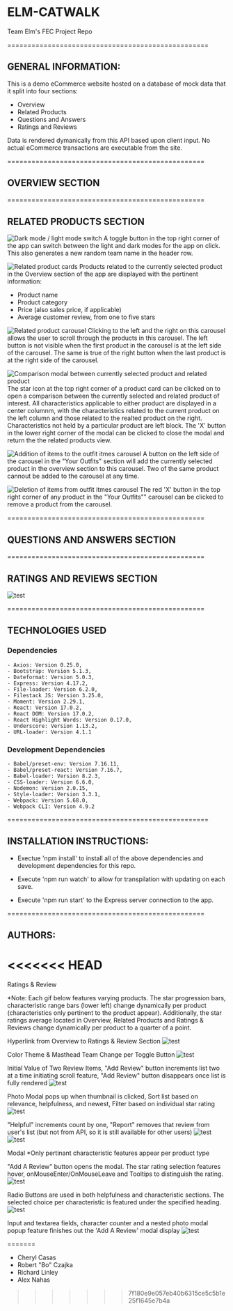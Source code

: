 # ELM-CATWALK

Team Elm's FEC Project Repo

==================================================

## GENERAL INFORMATION:

This is a demo eCommerce website hosted on a database of mock data that it split into four sections:

- Overview
- Related Products
- Questions and Answers
- Ratings and Reviews

Data is rendered dymanically from this API based upon client input. No actual eCommerce transactions are executable from the site.

=================================================

## OVERVIEW SECTION

=================================================

## RELATED PRODUCTS SECTION

![Dark mode / light mode switch](https://imgur.com/N72iZIV.jpg)
A toggle button in the top right corner of the app can switch between the light and dark modes for the app on click. This also generates a new random team name in the header row.

![Related product cards](https://imgur.com/GialhVf.jpg)
Products related to the currently selected product in the Overview section of the app are displayed with the pertinent information:

- Product name
- Product category
- Price (also sales price, if applicable)
- Average customer review, from one to five stars

![Related product carousel](https://imgur.com/kbOWhem.jpg)
Clicking to the left and the right on this carousel allows the user to scroll through the products in this carousel. The left button is not visible when the first product in the carousel is at the left side of the carousel. The same is true of the right button when the last product is at the right side of the carousel.

![Comparison modal between currently selected product and related product](https://imgur.com/dsiHo4w.jpg)
The star icon at the top right corner of a product card can be clicked on to open a comparison between the currently selected and related product of interest. All characteristics applicable to either product are displayed in a center columnm, with the characteristics related to the current product on the left column and those related to the realted product on the right. Characteristics not held by a particular product are left block. The 'X' button in the lower right corner of the modal can be clicked to close the modal and return the the related products view.

![Addition of items to the outfit itmes carousel](https://i.imgur.com/jle1MmZ.gif)
A button on the left side of the carousel in the "Your Outfits" section will add the currently selected product in the overview section to this carousel. Two of the same product cannout be added to the carousel at any time.

![Deletion of items from outfit itmes carousel](https://i.imgur.com/DQQK2Tp.gif)
The red 'X' button in the top right corner of any product in the "Your Outfits"" carousel can be clicked to remove a product from the carousel.

=================================================

## QUESTIONS AND ANSWERS SECTION

=================================================

## RATINGS AND REVIEWS SECTION

![test](http://g.recordit.co/LrqGWOA9lV.gif)

=================================================

## TECHNOLOGIES USED

### Dependencies

    - Axios: Version 0.25.0,
    - Bootstrap: Version 5.1.3,
    - Dateformat: Version 5.0.3,
    - Express: Version 4.17.2,
    - File-loader: Version 6.2.0,
    - Filestack JS: Version 3.25.0,
    - Moment: Version 2.29.1,
    - React: Version 17.0.2,
    - React DOM: Version 17.0.2,
    - React Highlight Words: Version 0.17.0,
    - Underscore: Version 1.13.2,
    - URL-loader: Version 4.1.1

### Development Dependencies

    - Babel/preset-env: Version 7.16.11,
    - Babel/preset-react: Version 7.16.7,
    - Babel-loader: Version 8.2.3,
    - CSS-loader: Version 6.6.0,
    - Nodemon: Version 2.0.15,
    - Style-loader: Version 3.3.1,
    - Webpack: Version 5.68.0,
    - Webpack CLI: Version 4.9.2

==================================================

## INSTALLATION INSTRUCTIONS:

- Exectue 'npm install' to install all of the above dependencies and development dependencies for this repo.

- Execute 'npm run watch' to allow for transpilation with updating on each save.
- Execute 'npm run start' to the Express server connection to the app.

=================================================

## AUTHORS:

<<<<<<< HEAD
==================================================


Ratings & Review

*Note: Each gif below features varying products. The star progression bars, characteristic range bars (lower left) change dynamically per product (characteristics only pertinent to the product appear).  Additionally, the star ratings average located in Overview, Related Products and Ratings & Reviews change dynamically per product to a quarter of a point.

Hyperlink from Overview to Ratings & Review Section
![test](http://g.recordit.co/1LLgeJmkUH.gif)

Color Theme & Masthead Team Change per Toggle Button
![test](http://g.recordit.co/mrJ6YAOzHn.gif)

Initial Value of Two Review Items, "Add Review" button increments list two at a time initiating scroll feature, "Add Review" button disappears once list is fully rendered
![test](http://g.recordit.co/rUXA9P51B4.gif)

Photo Modal pops up when thumbnail is clicked, Sort list based on relevance, helpfulness, and newest, Filter based on individual star rating
![test](http://g.recordit.co/W0hEyGAY2j.gif)

"Helpful" increments count by one, "Report" removes that review from user's list (but not from API, so it is still available for other users)
 ![test](http://g.recordit.co/x6X9WjsN5I.gif)
 ![test](http://g.recordit.co/WzBCajlA9V.gif)

Modal
*Only pertinant characteristic features appear per product type

"Add A Review" button opens the modal.  The star rating selection features hover, onMouseEnter/OnMouseLeave and Tooltips to distinguish the rating.
![test](http://g.recordit.co/ueFapJpnC9.gif)

Radio Buttons are used in both helpfulness and characteristic sections.  The selected choice per characteristic is featured under the specified heading.
![test](http://g.recordit.co/NxYhGbNMXE.gif)

Input and textarea fields, character counter and a nested photo modal popup feature finishes out the 'Add A Review' modal display
![test](http://g.recordit.co/AdTMwuhlUL.gif)





=======
- Cheryl Casas
- Robert "Bo" Czajka
- Richard Linley
- Alex Nahas
>>>>>>> 7f180e9e057eb40b6315ce5c5b1e25f1645e7b4a
